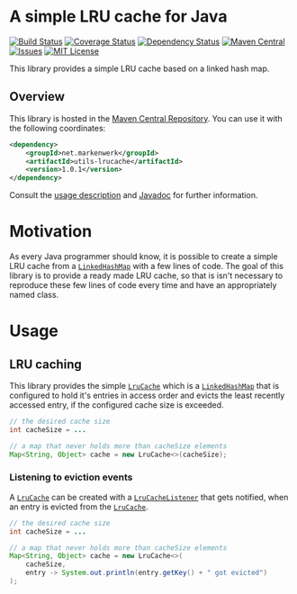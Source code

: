 # A simple LRU cache for Java

[![Build Status](https://travis-ci.org/markenwerk/java-utils-lrucache.svg?branch=master)](https://travis-ci.org/markenwerk/java-utils-lrucache)
[![Coverage Status](https://coveralls.io/repos/github/markenwerk/java-utils-lrucache/badge.svg?branch=master)](https://coveralls.io/github/markenwerk/java-utils-lrucache?branch=master)
[![Dependency Status](https://www.versioneye.com/user/projects/57100c90fcd19a00415b15f9/badge.svg)](https://www.versioneye.com/user/projects/57100c90fcd19a00415b15f9)
[![Maven Central](https://maven-badges.herokuapp.com/maven-central/net.markenwerk/utils-lrucache/badge.svg)](https://maven-badges.herokuapp.com/maven-central/net.markenwerk/utils-lrucache)
[![Issues](https://img.shields.io/github/issues/markenwerk/java-utils-lrucache.svg)](https://github.com/markenwerk/java-utils-lrucache/issues)
[![MIT License](https://img.shields.io/badge/license-MIT-brightgreen.svg)](https://github.com/markenwerk/java-utils-lrucache/blob/master/LICENSE)

This library provides a simple LRU cache based on a linked hash map.

## Overview

This library is hosted in the [Maven Central Repository](https://maven-badges.herokuapp.com/maven-central/net.markenwerk/utils-lrucache). You can use it with the following coordinates:

```xml
<dependency>
	<groupId>net.markenwerk</groupId>
	<artifactId>utils-lrucache</artifactId>
	<version>1.0.1</version>
</dependency>
```

Consult the [usage description](#usage) and [Javadoc](http://markenwerk.github.io/java-utils-lrucache/index.html) for further information.

# Motivation

As every Java programmer should know, it is possible to create a simple LRU cache from a [`LinkedHashMap`][LinkedHashMap] with a few lines of code. The goal of this library is to provide a ready made LRU cache, so that is isn't necessary to reproduce these few lines of code every time and have an appropriately named class.  

# Usage

## LRU caching

This library provides the simple [`LruCache`][LruCache] which is a [`LinkedHashMap`][LinkedHashMap] that is configured to hold it's entries in access order and evicts the least recently accessed entry, if the configured cache size is exceeded.

```java
// the desired cache size
int cacheSize = ...

// a map that never holds more than cacheSize elements
Map<String, Object> cache = new LruCache<>(cacheSize);
```

### Listening to eviction events

A [`LruCache`][LruCache] can be created with a [`LruCacheListener`][LruCacheListener] that gets notified, when an entry is evicted from the [`LruCache`][LruCache]. 

```java
// the desired cache size
int cacheSize = ...

// a map that never holds more than cacheSize elements
Map<String, Object> cache = new LruCache<>(
	cacheSize,
	entry -> System.out.println(entry.getKey() + " got evicted")
);
```

[LruCache]: http://markenwerk.github.io/java-utils-lrucache/index.html?net/markenwerk/utils/lrucache/LruCache.html
[LruCacheListener]: http://markenwerk.github.io/java-utils-lrucache/index.html?net/markenwerk/utils/lrucache/LruCacheListener.html

[LinkedHashMap]: http://docs.oracle.com/javase/8/docs/api/index.html?java/util/LinkedHashMap.html
